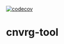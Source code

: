 [![codecov](https://codecov.io/gh/nctiggy/cnvrg-tool/branch/main/graph/badge.svg?token=CQTFDHUKMV)](https://codecov.io/gh/nctiggy/cnvrg-tool)
# cnvrg-tool
